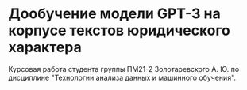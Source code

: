 # Дообучение модели GPT-3 на корпусе текстов юридического характера
Курсовая работа студента группы ПМ21-2 Золотаревского А. Ю. по дисциплине "Технологии анализа данных и машинного обучения".
